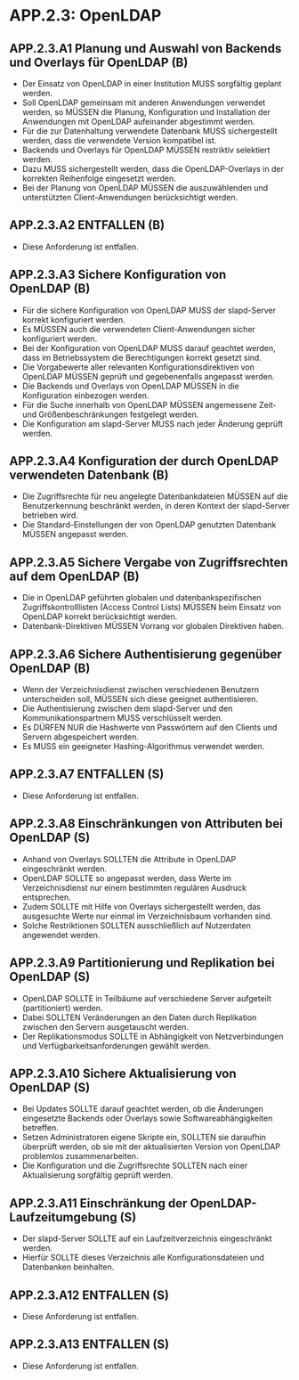 # APP.2.3: OpenLDAP

## APP.2.3.A1 Planung und Auswahl von Backends und Overlays für OpenLDAP (B)

- Der Einsatz von OpenLDAP in einer Institution MUSS sorgfältig geplant werden.
- Soll OpenLDAP gemeinsam mit anderen Anwendungen verwendet werden, so MÜSSEN die Planung, Konfiguration und Installation der Anwendungen mit OpenLDAP aufeinander abgestimmt werden.
- Für die zur Datenhaltung verwendete Datenbank MUSS sichergestellt werden, dass die verwendete Version kompatibel ist.
- Backends und Overlays für OpenLDAP MÜSSEN restriktiv selektiert werden.
- Dazu MUSS sichergestellt werden, dass die OpenLDAP-Overlays in der korrekten Reihenfolge eingesetzt werden.
- Bei der Planung von OpenLDAP MÜSSEN die auszuwählenden und unterstützten Client-Anwendungen berücksichtigt werden.

## APP.2.3.A2 ENTFALLEN (B)

- Diese Anforderung ist entfallen.

## APP.2.3.A3 Sichere Konfiguration von OpenLDAP (B)

- Für die sichere Konfiguration von OpenLDAP MUSS der slapd-Server korrekt konfiguriert werden.
- Es MÜSSEN auch die verwendeten Client-Anwendungen sicher konfiguriert werden.
- Bei der Konfiguration von OpenLDAP MUSS darauf geachtet werden, dass im Betriebssystem die Berechtigungen korrekt gesetzt sind.
- Die Vorgabewerte aller relevanten Konfigurationsdirektiven von OpenLDAP MÜSSEN geprüft und gegebenenfalls angepasst werden.
- Die Backends und Overlays von OpenLDAP MÜSSEN in die Konfiguration einbezogen werden.
- Für die Suche innerhalb von OpenLDAP MÜSSEN angemessene Zeit- und Größenbeschränkungen festgelegt werden.
- Die Konfiguration am slapd-Server MUSS nach jeder Änderung geprüft werden.

## APP.2.3.A4 Konfiguration der durch OpenLDAP verwendeten Datenbank (B)

- Die Zugriffsrechte für neu angelegte Datenbankdateien MÜSSEN auf die Benutzerkennung beschränkt werden, in deren Kontext der slapd-Server betrieben wird.
- Die Standard-Einstellungen der von OpenLDAP genutzten Datenbank MÜSSEN angepasst werden.

## APP.2.3.A5 Sichere Vergabe von Zugriffsrechten auf dem OpenLDAP (B)

- Die in OpenLDAP geführten globalen und datenbankspezifischen Zugriffskontrolllisten (Access Control Lists) MÜSSEN beim Einsatz von OpenLDAP korrekt berücksichtigt werden.
- Datenbank-Direktiven MÜSSEN Vorrang vor globalen Direktiven haben.

## APP.2.3.A6 Sichere Authentisierung gegenüber OpenLDAP (B)

- Wenn der Verzeichnisdienst zwischen verschiedenen Benutzern unterscheiden soll, MÜSSEN sich diese geeignet authentisieren.
- Die Authentisierung zwischen dem slapd-Server und den Kommunikationspartnern MUSS verschlüsselt werden.
- Es DÜRFEN NUR die Hashwerte von Passwörtern auf den Clients und Servern abgespeichert werden.
- Es MUSS ein geeigneter Hashing-Algorithmus verwendet werden.

## APP.2.3.A7 ENTFALLEN (S)

- Diese Anforderung ist entfallen.

## APP.2.3.A8 Einschränkungen von Attributen bei OpenLDAP (S)

- Anhand von Overlays SOLLTEN die Attribute in OpenLDAP eingeschränkt werden.
- OpenLDAP SOLLTE so angepasst werden, dass Werte im Verzeichnisdienst nur einem bestimmten regulären Ausdruck entsprechen.
- Zudem SOLLTE mit Hilfe von Overlays sichergestellt werden, das ausgesuchte Werte nur einmal im Verzeichnisbaum vorhanden sind.
- Solche Restriktionen SOLLTEN ausschließlich auf Nutzerdaten angewendet werden.

## APP.2.3.A9 Partitionierung und Replikation bei OpenLDAP (S)

- OpenLDAP SOLLTE in Teilbäume auf verschiedene Server aufgeteilt (partitioniert) werden.
- Dabei SOLLTEN Veränderungen an den Daten durch Replikation zwischen den Servern ausgetauscht werden.
- Der Replikationsmodus SOLLTE in Abhängigkeit von Netzverbindungen und Verfügbarkeitsanforderungen gewählt werden.

## APP.2.3.A10 Sichere Aktualisierung von OpenLDAP (S)

- Bei Updates SOLLTE darauf geachtet werden, ob die Änderungen eingesetzte Backends oder Overlays sowie Softwareabhängigkeiten betreffen.
- Setzen Administratoren eigene Skripte ein, SOLLTEN sie daraufhin überprüft werden, ob sie mit der aktualisierten Version von OpenLDAP problemlos zusammenarbeiten.
- Die Konfiguration und die Zugriffsrechte SOLLTEN nach einer Aktualisierung sorgfältig geprüft werden.

## APP.2.3.A11 Einschränkung der OpenLDAP-Laufzeitumgebung (S)

- Der slapd-Server SOLLTE auf ein Laufzeitverzeichnis eingeschränkt werden.
- Hierfür SOLLTE dieses Verzeichnis alle Konfigurationsdateien und Datenbanken beinhalten.

## APP.2.3.A12 ENTFALLEN (S)

- Diese Anforderung ist entfallen.

## APP.2.3.A13 ENTFALLEN (S)

- Diese Anforderung ist entfallen.


